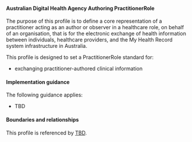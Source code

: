 #### Australian Digital Health Agency Authoring PractitionerRole
The purpose of this profile is to define a core representation of a practitioner acting as an author or observer in a healthcare role, on behalf of an organisation, that is for the electronic exchange of health information between individuals, healthcare providers, and the My Health Record system infrastructure in Australia.

This profile is designed to set a PractitionerRole standard for:
* exchanging practitioner-authored clinical information


#### Implementation guidance
The following guidance applies:
* TBD


#### Boundaries and relationships
This profile is referenced by 
[TBD](StructureDefinition-TBD-1.html).